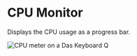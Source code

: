 # CPU Monitor

Displays the CPU usage as a progress bar.

![CPU meter on a Das Keyboard Q](https://raw.githubusercontent.com/daskeyboard/daskeyboard-applet--cpu-monitor/master/assets/q-cpu-usage.png "Q CPU Monitor")
